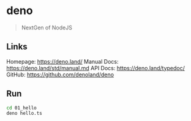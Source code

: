 # deno

> NextGen of NodeJS

## Links

Homepage: https://deno.land/
Manual Docs: https://deno.land/std/manual.md
API Docs: https://deno.land/typedoc/
GitHub: https://github.com/denoland/deno

## Run

```sh
cd 01_hello
deno hello.ts
```
